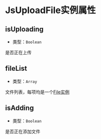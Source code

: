 # JsUploadFile实例属性

## isUploading

+ 类型：`Boolean`

是否正在上传

## fileList

+ 类型：`Array`

文件列表，每项均是一个[File实例](/v2/usage/file-attr.md)

## isAdding

+ 类型：`Boolean`

是否正在添加文件

